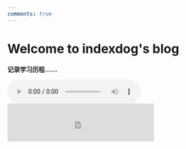 ```yaml
---
comments: true
---
```


# Welcome to indexdog's blog

**记录学习历程......**


<audio controls>
  <source src="http://music.163.com/song/media/outer/url?id=1453946527.mp3" type="audio/mpeg">
  您的浏览器不支持音频元素。
</audio>


<iframe
    frameborder="no"
    border="0"
    marginwidth="0"
    marginheight="0"
    width=330
    height=86
    src="https://music.163.com/outchain/player?type=2&id=1453946527&auto=1&height=66">
</iframe>

